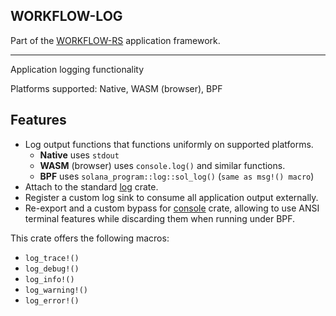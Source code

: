 ## WORKFLOW-LOG

Part of the [WORKFLOW-RS](https://github.com/workflow-rs) application framework.

***

Application logging functionality

Platforms supported: Native, WASM (browser), BPF

## Features

* Log output functions that functions uniformly on supported platforms.
  * **Native** uses `stdout`
  * **WASM** (browser) uses `console.log()` and similar functions.
  * **BPF** uses `solana_program::log::sol_log()` (`same as msg!() macro`)
* Attach to the standard [log](https://crates.io/crates/log) crate.
* Register a custom log sink to consume all application output externally.
* Re-export and a custom bypass for [console](https://crates.io/crates/console) crate, allowing to use ANSI terminal features while discarding them when running under BPF.

This crate offers the following macros:
* `log_trace!()`
* `log_debug!()`
* `log_info!()`
* `log_warning!()`
* `log_error!()`

